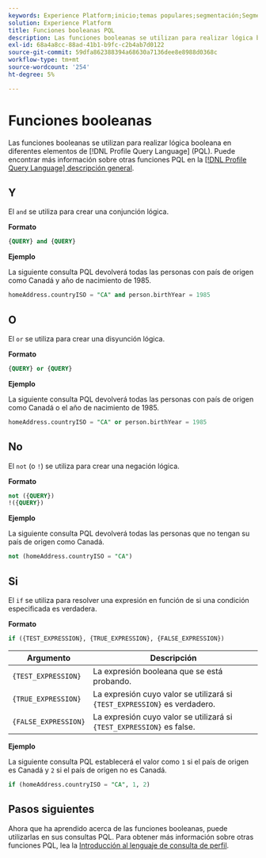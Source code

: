 ```yaml
---
keywords: Experience Platform;inicio;temas populares;segmentación;Segmentación;Servicio de segmentación;pql;PQL;Lenguaje de consulta de perfil;funciones booleanas;booleano;
solution: Experience Platform
title: Funciones booleanas PQL
description: Las funciones booleanas se utilizan para realizar lógica booleana en diferentes elementos del lenguaje de consulta de perfil (PQL).
exl-id: 68a4a8cc-88ad-41b1-b9fc-c2b4ab7d0122
source-git-commit: 59dfa862388394a68630a7136dee8e8988d0368c
workflow-type: tm+mt
source-wordcount: '254'
ht-degree: 5%

---
```


# Funciones booleanas

Las funciones booleanas se utilizan para realizar lógica booleana en diferentes elementos de [!DNL Profile Query Language] (PQL).  Puede encontrar más información sobre otras funciones PQL en la [[!DNL Profile Query Language] descripción general](./overview.md).

## Y

El `and` se utiliza para crear una conjunción lógica.

**Formato**

```sql
{QUERY} and {QUERY}
```

**Ejemplo**

La siguiente consulta PQL devolverá todas las personas con país de origen como Canadá y año de nacimiento de 1985.

```sql
homeAddress.countryISO = "CA" and person.birthYear = 1985
```

## O

El `or` se utiliza para crear una disyunción lógica.

**Formato**

```sql
{QUERY} or {QUERY}
```

**Ejemplo**

La siguiente consulta PQL devolverá todas las personas con país de origen como Canadá o el año de nacimiento de 1985.

```sql
homeAddress.countryISO = "CA" or person.birthYear = 1985
```

## No

El `not` (o `!`) se utiliza para crear una negación lógica.

**Formato**

```sql
not ({QUERY})
!({QUERY})
```

**Ejemplo**

La siguiente consulta PQL devolverá todas las personas que no tengan su país de origen como Canadá.

```sql
not (homeAddress.countryISO = "CA")
```

## Si

El `if` se utiliza para resolver una expresión en función de si una condición especificada es verdadera.

**Formato**

```sql
if ({TEST_EXPRESSION}, {TRUE_EXPRESSION}, {FALSE_EXPRESSION})
```

| Argumento | Descripción |
| --------- | ----------- |
| `{TEST_EXPRESSION}` | La expresión booleana que se está probando. |
| `{TRUE_EXPRESSION}` | La expresión cuyo valor se utilizará si `{TEST_EXPRESSION}` es verdadero. |
| `{FALSE_EXPRESSION}` | La expresión cuyo valor se utilizará si `{TEST_EXPRESSION}` es false. |

**Ejemplo**

La siguiente consulta PQL establecerá el valor como `1` si el país de origen es Canadá y `2` si el país de origen no es Canadá.

```sql
if (homeAddress.countryISO = "CA", 1, 2)
```

## Pasos siguientes

Ahora que ha aprendido acerca de las funciones booleanas, puede utilizarlas en sus consultas PQL. Para obtener más información sobre otras funciones PQL, lea la [Introducción al lenguaje de consulta de perfil](./overview.md).
